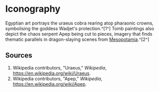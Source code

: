 # Iconography

Egyptian art portrays the uraeus cobra rearing atop pharaonic crowns, symbolising the goddess Wadjet's protection.^[1^] Tomb paintings also depict the chaos serpent Apep being cut to pieces, imagery that finds thematic parallels in dragon-slaying scenes from [Mesopotamia](../../mesopotamia/iconography/README.md).^[2^]

## Sources
1. Wikipedia contributors, "Uraeus," *Wikipedia*, <https://en.wikipedia.org/wiki/Uraeus>.
2. Wikipedia contributors, "Apep," *Wikipedia*, <https://en.wikipedia.org/wiki/Apep>.
